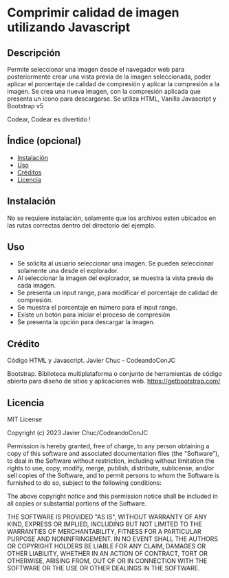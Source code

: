 # Comprimir calidad de imagen utilizando Javascript


## Descripción

Permite seleccionar una imagen desde el navegador web para posteriormente crear una vista previa de la imagen seleccionada, poder aplicar el porcentaje de calidad de compresión y aplicar la compresión a la imagen.
Se crea una nueva imagen, con la compresión aplicada que presenta un icono para descargarse.
Se utiliza HTML, Vanilla Javascript y Bootstrap v5

Codear, Codear es divertido !


## Índice (opcional)

- [Instalación](#instalación)
- [Uso](#uso)
- [Créditos](#créditos)
- [Licencia](#licencia)


## Instalación

No se requiere instalación, solamente que los archivos esten ubicados en las rutas correctas dentro del directorio del ejemplo.


## Uso


* Se solicita al usuario seleccionar una imagen. Se pueden seleccionar solamente una desde el explorador.
* Al seleccionar la imagen del explorador, se muestra la vista previa de cada imagen.
* Se presenta un input range, para modificar el porcentaje de calidad de compresión.
* Se muestra el porcentaje en número para el input range.
* Existe un botón para iniciar el proceso de compresión
* Se presenta la opción para descargar la imagen.


## Crédito

Código HTML y Javascript. Javier Chuc - CodeandoConJC

Bootstrap. 
Biblioteca multiplataforma o conjunto de herramientas de código abierto para diseño de sitios y aplicaciones web. 
https://getbootstrap.com/

## Licencia

MIT License

Copyright (c) 2023 Javier Chuc/CodeandoConJC

Permission is hereby granted, free of charge, to any person obtaining a copy
of this software and associated documentation files (the "Software"), to deal
in the Software without restriction, including without limitation the rights
to use, copy, modify, merge, publish, distribute, sublicense, and/or sell
copies of the Software, and to permit persons to whom the Software is
furnished to do so, subject to the following conditions:

The above copyright notice and this permission notice shall be included in all
copies or substantial portions of the Software.

THE SOFTWARE IS PROVIDED "AS IS", WITHOUT WARRANTY OF ANY KIND, EXPRESS OR
IMPLIED, INCLUDING BUT NOT LIMITED TO THE WARRANTIES OF MERCHANTABILITY,
FITNESS FOR A PARTICULAR PURPOSE AND NONINFRINGEMENT. IN NO EVENT SHALL THE
AUTHORS OR COPYRIGHT HOLDERS BE LIABLE FOR ANY CLAIM, DAMAGES OR OTHER
LIABILITY, WHETHER IN AN ACTION OF CONTRACT, TORT OR OTHERWISE, ARISING FROM,
OUT OF OR IN CONNECTION WITH THE SOFTWARE OR THE USE OR OTHER DEALINGS IN THE
SOFTWARE.


